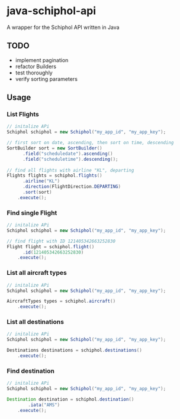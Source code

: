 # java-schiphol-api
A wrapper for the Schiphol API written in Java

## TODO

- implement pagination
- refactor Builders
- test thoroughly
- verify sorting parameters

## Usage

### List Flights

```Java
// initalize APi
Schiphol schiphol = new Schiphol("my_app_id", "my_app_key");

// first sort on date, ascending, then sort on time, descending
SortBuilder sort = new SortBuilder()
      .field("scheduledate").ascending()
      .field("scheduletime").descending();
        
// find all flights with airline "KL", departing
Flights flights = schiphol.flights()
      .airline("KL")
      .direction(FlightDirection.DEPARTING)
      .sort(sort)
    .execute();
```

### Find single Flight

```Java
// initalize APi
Schiphol schiphol = new Schiphol("my_app_id", "my_app_key");

// find flight with ID 121405342663252830
Flight flight = schiphol.flight()
      .id(121405342663252830)
    .execute();
```

### List all aircraft types

```Java
// initalize APi
Schiphol schiphol = new Schiphol("my_app_id", "my_app_key");

AircraftTypes types = schiphol.aircraft()
    .execute();
```

### List all destinations

```Java
// initalize APi
Schiphol schiphol = new Schiphol("my_app_id", "my_app_key");

Destinations destinations = schiphol.destinations()
    .execute();
```

### Find destination

```Java
// initalize APi
Schiphol schiphol = new Schiphol("my_app_id", "my_app_key");

Destination destination = schiphol.destination()
        .iata("AMS")
    .execute();
```

